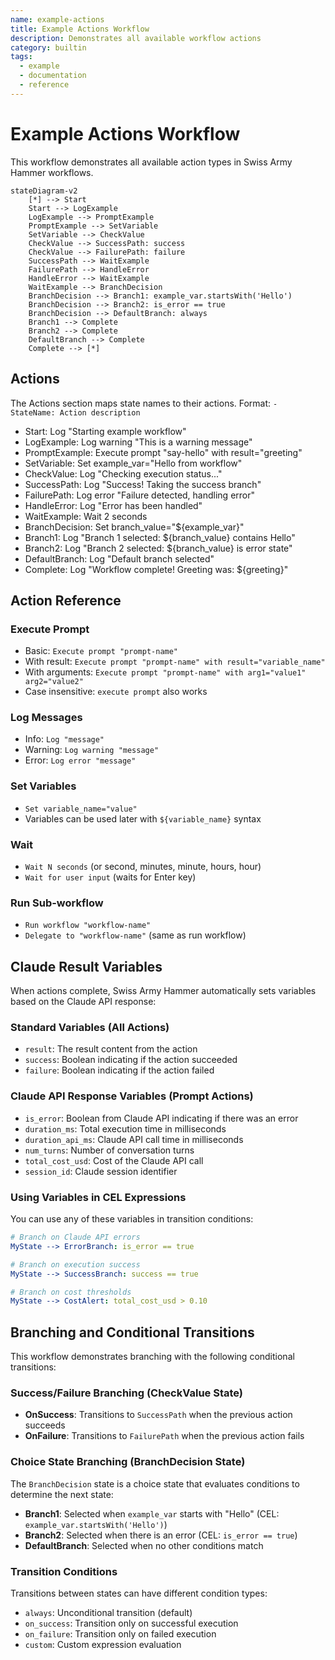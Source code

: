 ```yaml
---
name: example-actions
title: Example Actions Workflow
description: Demonstrates all available workflow actions
category: builtin
tags:
  - example
  - documentation
  - reference
---
```


# Example Actions Workflow

This workflow demonstrates all available action types in Swiss Army Hammer workflows.

```mermaid
stateDiagram-v2
    [*] --> Start
    Start --> LogExample
    LogExample --> PromptExample
    PromptExample --> SetVariable
    SetVariable --> CheckValue
    CheckValue --> SuccessPath: success
    CheckValue --> FailurePath: failure
    SuccessPath --> WaitExample
    FailurePath --> HandleError
    HandleError --> WaitExample
    WaitExample --> BranchDecision
    BranchDecision --> Branch1: example_var.startsWith('Hello')
    BranchDecision --> Branch2: is_error == true
    BranchDecision --> DefaultBranch: always
    Branch1 --> Complete
    Branch2 --> Complete
    DefaultBranch --> Complete
    Complete --> [*]
```

## Actions

The Actions section maps state names to their actions. Format: `- StateName: Action description`

- Start: Log "Starting example workflow"
- LogExample: Log warning "This is a warning message"
- PromptExample: Execute prompt "say-hello" with result="greeting"
- SetVariable: Set example_var="Hello from workflow"
- CheckValue: Log "Checking execution status..."
- SuccessPath: Log "Success! Taking the success branch"
- FailurePath: Log error "Failure detected, handling error"
- HandleError: Log "Error has been handled"
- WaitExample: Wait 2 seconds
- BranchDecision: Set branch_value="${example_var}"
- Branch1: Log "Branch 1 selected: ${branch_value} contains Hello"
- Branch2: Log "Branch 2 selected: ${branch_value} is error state"
- DefaultBranch: Log "Default branch selected"
- Complete: Log "Workflow complete! Greeting was: ${greeting}"

## Action Reference

### Execute Prompt
- Basic: `Execute prompt "prompt-name"`
- With result: `Execute prompt "prompt-name" with result="variable_name"`
- With arguments: `Execute prompt "prompt-name" with arg1="value1" arg2="value2"`
- Case insensitive: `execute prompt` also works

### Log Messages
- Info: `Log "message"`
- Warning: `Log warning "message"`
- Error: `Log error "message"`

### Set Variables
- `Set variable_name="value"`
- Variables can be used later with `${variable_name}` syntax

### Wait
- `Wait N seconds` (or second, minutes, minute, hours, hour)
- `Wait for user input` (waits for Enter key)

### Run Sub-workflow
- `Run workflow "workflow-name"`
- `Delegate to "workflow-name"` (same as run workflow)

## Claude Result Variables

When actions complete, Swiss Army Hammer automatically sets variables based on the Claude API response:

### Standard Variables (All Actions)
- `result`: The result content from the action
- `success`: Boolean indicating if the action succeeded
- `failure`: Boolean indicating if the action failed

### Claude API Response Variables (Prompt Actions)
- `is_error`: Boolean from Claude API indicating if there was an error
- `duration_ms`: Total execution time in milliseconds
- `duration_api_ms`: Claude API call time in milliseconds
- `num_turns`: Number of conversation turns
- `total_cost_usd`: Cost of the Claude API call
- `session_id`: Claude session identifier

### Using Variables in CEL Expressions

You can use any of these variables in transition conditions:

```yaml
# Branch on Claude API errors
MyState --> ErrorBranch: is_error == true

# Branch on execution success
MyState --> SuccessBranch: success == true

# Branch on cost thresholds
MyState --> CostAlert: total_cost_usd > 0.10
```

## Branching and Conditional Transitions

This workflow demonstrates branching with the following conditional transitions:

### Success/Failure Branching (CheckValue State)
- **OnSuccess**: Transitions to `SuccessPath` when the previous action succeeds
- **OnFailure**: Transitions to `FailurePath` when the previous action fails

### Choice State Branching (BranchDecision State)
The `BranchDecision` state is a choice state that evaluates conditions to determine the next state:
- **Branch1**: Selected when `example_var` starts with "Hello" (CEL: `example_var.startsWith('Hello')`)
- **Branch2**: Selected when there is an error (CEL: `is_error == true`)
- **DefaultBranch**: Selected when no other conditions match

### Transition Conditions
Transitions between states can have different condition types:
- `always`: Unconditional transition (default)
- `on_success`: Transition only on successful execution
- `on_failure`: Transition only on failed execution
- `custom`: Custom expression evaluation